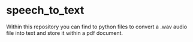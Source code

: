 # speech_to_text
Within this repository you can find to python files to convert a .wav audio file into text and store it within a pdf document. 
